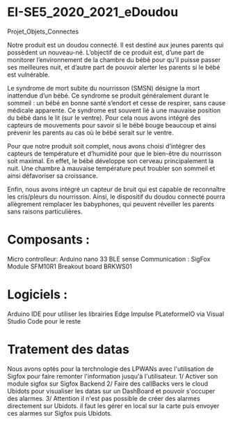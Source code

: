 # EI-SE5_2020_2021_eDoudou
Projet_Objets_Connectes

Notre produit est un doudou connecté. Il est destiné aux jeunes parents qui possèdent un nouveau-né. L’objectif de ce produit est, d’une part de monitorer l’environnement de la chambre du bébé pour qu’il puisse passer ses meilleures nuit, et d’autre part de pouvoir alerter les parents si le bébé est vulnérable.

Le syndrome de mort subite du nourrisson (SMSN) désigne la mort inattendue d’un bébé. Ce syndrome se produit généralement durant le sommeil : un bébé en bonne santé s’endort et cesse de respirer, sans cause médicale apparente. Ce syndrome est souvent lié à une mauvaise position du bébé dans le lit (sur le ventre). Pour cela nous avons intégré des capteurs de mouvements pour savoir si le bébé bouge beaucoup et ainsi prévenir les parents au cas où le bébé serait sur le ventre.

Pour que notre produit soit complet, nous avons choisi d’intégrer des capteurs de température et d’humidité pour que le bien-être du nourrisson soit maximal. En effet, le bébé développe son cerveau principalement la nuit. Une chambre à mauvaise température peut troubler son sommeil et ainsi défavoriser sa croissance.

Enfin, nous avons intégré un capteur de bruit qui est capable de reconnaître les cris/pleurs du nourrisson. Ainsi, le dispositif du doudou connecté pourra allègrement remplacer les babyphones, qui peuvent réveiller les parents sans raisons particulières.


# Composants :
Micro controlleur: Arduino nano 33 BLE sense
Communication : SigFox Module SFM10R1 Breakout board BRKWS01

# Logiciels :
Arduino IDE pour utiliser les librairies Edge Impulse
PLateformeIO via Visual Studio Code pour le reste

# Tratement des datas
Nous avons optés pour la terchnologie des LPWANs avec l'utilisation de Sigfox pour faire remonter l'information jusqu'à l'utilisateur.
1/ Activer son module sigfox sur Sigfox Backend
2/ Faire des callBacks vers le cloud Ubidots pour visualiser les datas sur un DashBoard et pouvoir s'occuper des alarmes.
3/ Attention il n'est pas possible de créer des alarmes directement sur Ubidots. il faut les gérer en local sur la carte puis envoyer ces alarmes sur Sigfox puis Ubidots.
